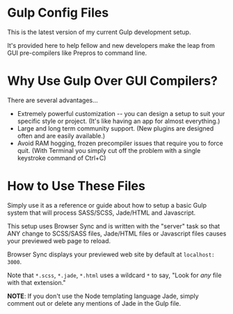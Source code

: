# Gulp Config Files

This is the latest version of my current Gulp development setup.

It's provided here to help fellow and new developers make the leap from GUI pre-compilers like Prepros to command line.

# Why Use Gulp Over GUI Compilers?

There are several advantages...

* Extremely powerful customization -- you can design a setup to suit your specific style or project.  (It's like having an app for almost everything.)
* Large and long term community support. (New plugins are designed often and are easily available.)
* Avoid RAM hogging, frozen precompiler issues that require you to force quit.  (With Terminal you simply cut off the problem with a single keystroke command of Ctrl+C)

# How to Use These Files

Simply use it as a reference or guide about how to setup a basic Gulp system that will process SASS/SCSS, Jade/HTML and Javascript.

This setup uses Browser Sync and is written with the "server" task so that ANY change to SCSS/SASS files, Jade/HTML files or Javascript files causes your previewed web page to reload.

Browser Sync displays your previewed web site by default at `localhost: 3000`.

Note that `*.scss`, `*.jade`, `*.html` uses a wildcard `*` to say, "Look for *any* file with that extension."

**NOTE**:  If you don't use the Node templating language Jade, simply comment out or delete any mentions of Jade in the Gulp file.